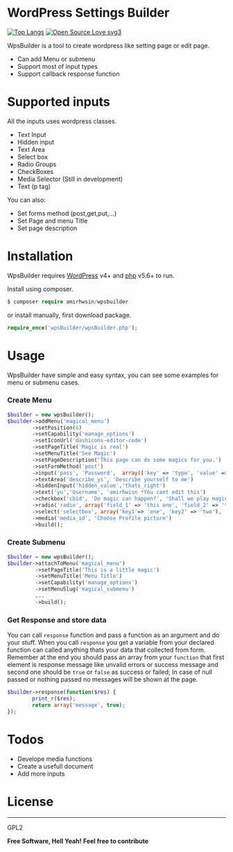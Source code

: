 # WordPress Settings Builder

[![Top Langs](https://github-readme-stats.vercel.app/api/top-langs/?username=amireshoon&layout=compact)](https://github.com/anuraghazra/github-readme-stats)
[![Open Source Love svg3](https://badges.frapsoft.com/os/v3/open-source.svg?v=103)](https://github.com/ellerbrock/open-source-badges/)

WpsBuilder is a tool to create wordpress like setting page or edit page.

  - Can add Menu or submenu
  - Support most of input types
  - Support callback response function

# Supported inputs
All the inputs uses wordpress classes.
  - Text Input
  - Hidden input
  - Text Area
  - Select box
  - Radio Groups
  - CheckBoxes
  - Media Selector (Still in development)
  - Text (p tag)

You can also:
  - Set forms method (post,get,put,...)
  - Set Page and menu Title
  - Set page description

# Installation

WpsBuilder requires [WordPress](https://wordpress.com/) v4+ and [php](https://php.net) v5.6+ to run.

Install using composer.

```php
$ composer require amirhwsin/wpsbuilder
```

or install manually, first download package.

```php
require_once('wpsBuilder/wpsBuilder.php');
```

# Usage

WpsBuilder have simple and easy syntax, you can see some examples for menu or submenu cases.

### Create Menu


```php
$builder = new wpsBuilder();
$builder->addMenu('magical_menu')
        ->setPosition(6)
        ->setCapability('manage_options')
        ->setIconUrl('dashicons-editor-code')
        ->setPageTitle('Magic is real')
        ->setMenuTitle('See Magic')
        ->setPageDescription('This page can do some magics for you.')
        ->setFormMethod('post')
        ->input('pass', 'Password',  array(['key' => 'type', 'value' => 'password']))
        ->textArea('describe_ys', 'Describe yourself to me')
        ->hiddenInput('hidden_value','thats_right')
        ->text('yu','Username', 'amirhwisn *You cant edit this')
        ->checkbox('cbid', 'Do magic can happen?', 'Shall we play magic?', true)
        ->radio('radio', array('field_1' => 'this one', 'field_2' => 'that one'),'Which you choose?', 'that one')
        ->select('selectbox', array('key1'=> 'one', 'key2' => 'two'), 'title', 'two')
        ->media('media_id', 'Choose Profile picture')
        ->build();
```

### Create Submenu
```php
$builder = new wpsBuilder();
$builder->attachToMenu('magical_menu')
         ->setPageTitle('This is a little magic')
         ->setMenuTitle('Menu Title')
         ->setCapability('manage_options')
         ->setMenuSlug('magical_submenu')
         ...
         ->build();
```

### Get Response and store data
You can call ```response``` function and pass a function as an argument and do your stuff.
When you call ```response``` you get a variable from your declared function can called anything thats your data that collected from form.
Remember at the end you should pass an array from your ```function``` that first element is response message like unvalid errors or success message and second one should be ```true``` or ```false``` as success or failed; In case of null passed or nothing passed no messages will be shown at the page.
```php
$builder->response(function($res) {
        print_r($res);
        return array('message', true);
});
```


# Todos

 - Develope media functions
 - Create a usefull document
 - Add more inputs

# License
----
GPL2

**Free Software, Hell Yeah!**
**Feel free to contribute**
